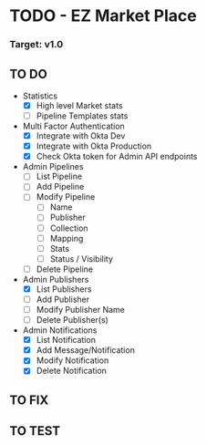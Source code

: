 # TODO - EZ Market Place

### Target: v1.0

## TO DO
- Statistics
  - [x] High level Market stats
  - [ ] Pipeline Templates stats
- Multi Factor Authentication
  - [x] Integrate with Okta Dev
  - [x] Integrate with Okta Production
  - [x] Check Okta token for Admin API endpoints
- Admin Pipelines
  - [ ] List Pipeline
  - [ ] Add Pipeline
  - [ ] Modify Pipeline
    - [ ] Name
    - [ ] Publisher
    - [ ] Collection
    - [ ] Mapping
    - [ ] Stats
    - [ ] Status / Visibility
  - [ ] Delete Pipeline
- Admin Publishers
  - [x] List Publishers
  - [ ] Add Publisher
  - [ ] Modify Publisher Name
  - [ ] Delete Publisher(s)
- Admin Notifications
  - [x] List Notification
  - [x] Add Message/Notification
  - [x] Modify Notification
  - [x] Delete Notification

## TO FIX

## TO TEST

